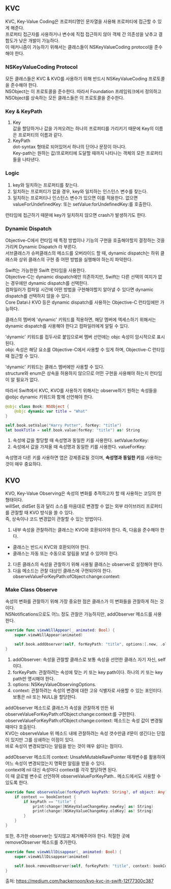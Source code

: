 ## KVC  
KVC, Key-Value Coding은 프로퍼티명인 문자열을 사용해 프로퍼티에 접근할 수 있게 해준다.  
프로퍼티 접근자를 사용하거나 변수에 직접 접근하지 않아 객체 간 의존성을 낮추고 결합도가 낮은 개발이 가능하다.  
이 매커니즘이 가능하기 위해서는 클래스들이 NSKeyValueCoding protocol을 준수해야 한다.  
    
  
### NSKeyValueCoding Protocol  
모든 클래스들은 KVC & KVO를 사용하기 위해 반드시 NSKeyValueCoding 프로토콜을 준수해야 한다.  
NSObject는 이 프로토콜을 준수한다. 따라서 Foundation 프레임워크에서 정의하고 NSObject를 상속하는 모든 클래스들은 이 프로토콜을 준수한다.  
  
### Key & KeyPath  
1. Key  
값을 할당하거나 값을 가져오려는 하나의 프로퍼티를 가리키기 때문에 Key의 이름은 프로퍼티의 이름과 같다.  
2. KeyPath  
dot-syntax 형태로 되어있어서 하나의 단어나 문장이 아니다.  
Key-path는 원하는 값/프로퍼티에 도달할 때까지 나타나는 객체의 모든 프로퍼티들을 나타낸다.  
  
### Logic  
1. key와 일치하는 프로퍼티를 찾는다.  
2. 일치하는 프로퍼티가 없을 경우, key와 일치하는 인스턴스 변수를 찾는다.  
3. 일치하는 프로퍼티나 인스턴스 변수가 있으면 이를 적용한다. 없으면 valueForUndefinedKey: 또는 setValue:forUndefinedKey:를 호출한다.  
  
런타임에 접근하기 때문에 key가 일치하지 않으면 crash가 발생하기도 한다.  
  
### Dynamic Dispatch  
Objective-C에서 런타임 때 특정 방법이나 기능의 구현을 호출해야할지 결정하는 것을 가리켜 Dynamic Dispatch 라 부른다.  
서브클래스가 슈퍼클래스의 메소드를 오버라이드 할 때, dynamic dispatch는 하위 클래스와 상위 클래스의 구현 중 어떤 방법을 실행해야 하는지 파악한다.  
  
Swift는 가능한한 Swift 런타임을 사용한다.  
Objective-C는 dynamic dispatch에만 의존하지만, Swift는 다른 선택의 여지가 없는 경우에만 dynamic dispatch를 선택한다.  
컴파일러가 컴파일 시간에 어떤 방법을 구현해야할지 알아낼 수 있다면 dynamic dispatch를 선택하지 않을 수 있다.  
Core Data나 KVO 등은 dynamic dispatch를 사용하는 Objective-C 런타임에만 가능하다.  
  
클래스의 멤버에 'dynamic' 키워드를 적용하면, 해당 멤버에 액세스하기 위해서는 dynamic dispatch를 사용해야 한다고 컴파일러에게 알릴 수 있다.  
  
'dynamic' 키워드를 접두사로 붙임으로써 멤버 선언에는 objc 속성이 암시적으로 표시된다.  
objc 속성은 해당 요소를 Objective-C에서 사용할 수 있게 하며, Objective-C 런타임 때 접근할 수 있다.  
  
'dynamic' 키워드는 클래스 멤버에만 사용할 수 있다.  
structure와 enum은 상속을 허용하지 않으므로 어떤 구현을 사용해야 하는지 런타임이 알 필요가 없다.  
  
따라서 Swift에서 KVC, KVO를 사용하기 위해서는 observe하기 원하는 속성들을 @objc dynamic 키워드와 함께 선언해야 한다.  
  
```swift
@objc class Book: NSObject {
	@objc dynamic var title = "What"
}

self.book.setValue("Harry Potter", forKey: "title")
let bookTitle = self.book.value(forKey: "title") as! String
```  
  
1. 속성에 값을 할당할 때 속성명과 동일한 키를 사용한다. setValue:forKey:  
2. 속성에서 값을 가져올 때 속성명과 동일한 키를 사용한다. valueForKey:  
  
속성명과 다른 키를 사용하면 앱은 강제종료될 것이며, **속성명과 동일한 키**를 사용하는 것이 매우 중요하다.  
  
  
  
## KVO  
KVO, Key-Value Observing은 속성의 변화를 추적하고자 할 때 사용하는 코딩의 한 형태이다.  
willSet, didSet 등과 달리 소스를 마음대로 변경할 수 없는 외부 라이브러리 프로퍼티를 관찰할 때 KVO 방식을 쓸 수 있다.  
즉, 상속이나 코드 변경없이 관찰할 수 있는 방법이다.  
  
1. 내부 속성을 관찰하려는 클래스는 KVO와 호환되어야 한다. 즉, 다음을 준수해야 한다.  
- 클래스는 반드시 KVC와 호환되어야 한다.  
- 클래스는 자동 또는 수동으로 알림을 보낼 수 있어야 한다.  
2. 다른 클래스의 속성을 관찰하기 위해 사용될 클래스는 observer로 설정해야 한다.  
3. 다음 메소드는 관찰 대상인 클래스에 구현되어야 한다. observeValueForKeyPath:ofObject:change:context:  
  
  
### Make Class Observe  
속성의 변화를 관찰하기 위해 가장 중요한 점은 클래스가 이 변화들을 관찰하게 하는 것이다.  
NSNotifications으로도 어느 정도 관찰은 가능하지만, addObserver 메소드를 사용한다.  
  
```swift
override func viewWillAppear(_ animated: Bool) {
	super.viewWillAppear(animated)

	self.book.addObserver(self, forKeyPath: "title", options:[.new, .old], context: bookContext)
}
```  
  
1. addObserver: 속성을 관찰할 클래스로 보통 속성을 선언한 클래스 자기 자신, self 이다.  
2. forKeyPath: 관찰하려는 속성에 맞는 키 또는 key path이다. 하나의 키 또는 key path만 명시해야 한다.  
3. options: NSKeyValueObservingOptions.  
4. context: 관찰하려는 속성의 변경에 대한 고유 식별자로 사용할 수 있는 포인터다. 보통은 nil 또는 NULL을 할당한다.  
  
addObserver 메소드로 클래스가 속성을 관찰하게 만든 뒤 observeValueForKeyPath:ofObject:change:context:를 구현한다.  
observeValueForKeyPath:ofObject:change:context: 메소드는 속성 값이 변경될 때마다 호출된다.  
KVO는 observeValue 위 메소드 내에 관찰하려는 속성 갯수만큼 if문이 생긴다는 단점이 있지만 그를 상쇄하는 이점이 있다.  
바로 속성이 변경되었다는 알림을 받는 것이 매우 쉽다는 점이다.  
  
addObserver 메소드의 context: UnsafeMutableRawPointer 매개변수를 활용하여 어느 속성이 변경되었는지 명확한 알림을 받을 수 있다.  
context에 nil 대신 속성마다 context를 각각 할당하면 된다.  
이 때 글로벌 변수로 선언하여 observeValueForKeyPath.. 메소드에서도 사용할 수 있도록 한다.  
  
```swift
override func observeValue(forKeyPath keyPath: String?, of object: Any?, change: [NSKeyValueChangeKey : Any]?, context: UnsafeMutableRawPointer?) {
	if context == bookContext {
		if keyPath == "title" {
			print(change![NSKeyValueChangeKey.newKey] as! String)
			print(change![NSKeyValueChangeKey.oldKey] as! String)
		}
	}
}
```  
  
또한, 추가한 observer는 잊지않고 제거해주어야 한다. 적절한 곳에 removeObserver 메소드를 추가한다.  
  
```swift
override func viewWillDisappear(_ animated: Bool) {
	super.viewWillDisappear(animated)

	self.book.removeObserver(self, forKeyPath: "title", context: bookContext)
}
```  
  
  
  
출처: https://medium.com/hackernoon/kvo-kvc-in-swift-12f77300c387  